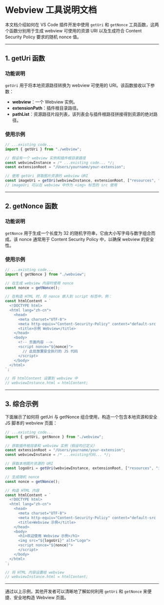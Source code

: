 # Webview 工具说明文档

本文档介绍如何在 VS Code 插件开发中使用 `getUri` 和 `getNonce` 工具函数，这两个函数分别用于生成 webview 可使用的资源 URI 以及生成符合 Content Security Policy 要求的随机 nonce 值。

---

## 1. getUri 函数

### 功能说明

`getUri` 用于将本地资源路径转换为 webview 可使用的 URI。该函数接收以下参数：

- **webview**：一个 Webview 实例。
- **extensionPath**：插件根目录路径。
- **pathList**：资源路径片段列表，该列表会与插件根路径拼接得到资源的绝对路径。

### 使用示例

```typescript
// ...existing code...
import { getUri } from "./webview";

// 假设有一个 webview 实例和插件根目录路径
const webviewInstance = /* ...existing code... */;
const extensionRoot = "/Users/yourname/your-extension";

// 使用 getUri 获取图片资源的 webview URI
const imageUri = getUri(webviewInstance, extensionRoot, ["resources", "images", "logo.png"]);
// imageUri 可以在 webview 中作为 <img> 标签的 src 使用
```

---

## 2. getNonce 函数

### 功能说明

`getNonce` 用于生成一个长度为 32 的随机字符串，它由大小写字母与数字组合而成。该 nonce 通常用于 Content Security Policy 中，以确保 webview 的安全性。

### 使用示例

```typescript
// ...existing code...
import { getNonce } from "./webview";

// 在生成 webview 内容时使用 nonce
const nonce = getNonce();

// 在构造 HTML 时，将 nonce 嵌入到 script 标签中，例：
const htmlContent = `
  <!DOCTYPE html>
  <html lang="zh-cn">
    <head>
      <meta charset="UTF-8">
      <meta http-equiv="Content-Security-Policy" content="default-src 'none'; script-src 'nonce-${nonce}';">
      <title>示例 Webview</title>
    </head>
    <body>
      <!-- 页面内容 -->
      <script nonce="${nonce}">
        // 此处放置安全执行的 JS 代码
      </script>
    </body>
  </html>
`;

// 将 htmlContent 设置到 webview 中
// webviewInstance.html = htmlContent;
```

---

## 3. 综合示例

下面展示了如何将 getUri 与 getNonce 组合使用，构造一个包含本地资源和安全 JS 脚本的 webview 页面：

```typescript
// ...existing code...
import { getUri, getNonce } from "./webview";

// 获取插件根目录和 webview 实例（假设均已定义）
const extensionRoot = "/Users/yourname/your-extension";
const webviewInstance = /* ...existing代码... */;

// 获取本地图片资源的 URI
const logoUri = getUri(webviewInstance, extensionRoot, ["resources", "images", "logo.png"]);

// 生成随机 nonce
const nonce = getNonce();

// 构造 HTML 内容
const htmlContent = `
  <!DOCTYPE html>
  <html lang="zh-cn">
    <head>
      <meta charset="UTF-8">
      <meta http-equiv="Content-Security-Policy" content="default-src 'none'; img-src ${webviewInstance.cspSource}; script-src 'nonce-${nonce}';">
      <title>Webview 示例</title>
    </head>
    <body>
      <h1>欢迎使用 Webview 示例</h1>
      <img src="${logoUri}" alt="Logo">
      <script nonce="${nonce}">
      </script>
    </body>
  </html>
`;

// 将 HTML 内容设置给 webview
// webviewInstance.html = htmlContent;
```

---

通过以上示例，其他开发者可以清晰地了解如何利用 `getUri` 和 `getNonce` 来便捷、安全地构造 Webview 页面。
